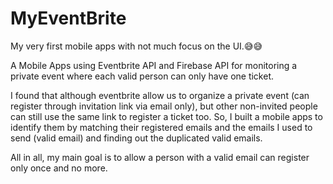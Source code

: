 # MyEventBrite
My very first mobile apps with not much focus on the UI.😅😅

A Mobile Apps using Eventbrite API and Firebase API for monitoring a private event where each valid person can only have one ticket.

I found that although eventbrite allow us to organize a private event (can register through invitation link via email only), but other non-invited people can still use the same link to register a ticket too. So, I built a mobile apps to identify them by matching their registered emails and the emails I used to send (valid email) and finding out the duplicated valid emails.

All in all, my main goal is to allow a person with a valid email can register only once and no more.

